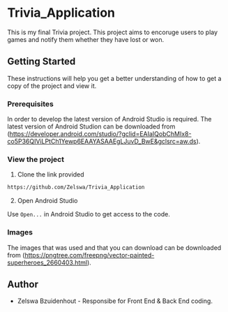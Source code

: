 # Trivia_Application

This is my final Trivia project. This project aims to encoruge users to play games and notify them whether they have lost or won. 

## Getting Started

These instructions will help you get a better understanding of how to get a copy of the project and view it.

### Prerequisites

In order to develop the latest version of Android Studio is required. The latest version of Android Studion can be downloaded from (https://developer.android.com/studio/?gclid=EAIaIQobChMIx8-co5P36QIViLPtCh1Yewp6EAAYASAAEgLJuvD_BwE&gclsrc=aw.ds).

<!--How to make sure that you can view the code-->
### View the project

1. Clone the link provided
```sh
https://github.com/Zelswa/Trivia_Application
```
2. Open Android Studio

Use `Open...` in Android Studio to get access to the code.

### Images

The images that was used and that you can download can be downloaded from (https://pngtree.com/freepng/vector-painted-superheroes_2660403.html).

## Author

* Zelswa Bzuidenhout - Responsibe for Front End & Back End coding.
